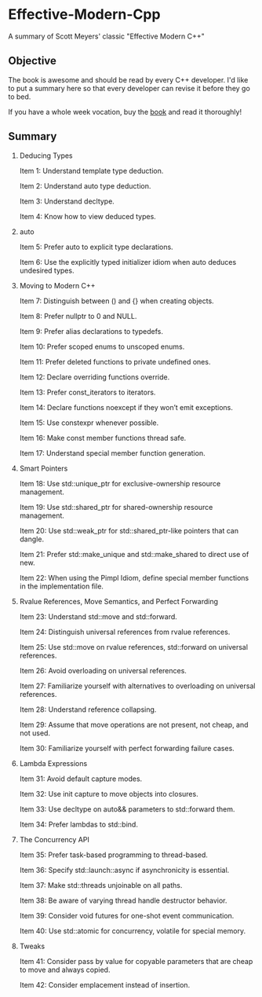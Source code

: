 # Effective-Modern-Cpp

A summary of Scott Meyers' classic "Effective Modern C++"

## Objective
The book is awesome and should be read by every C++ developer. I'd like to put a summary here so that every developer can revise it before they go to bed.

If you have a whole week vocation, buy the [book](http://shop.oreilly.com/product/0636920033707.do) and read it thoroughly!

## Summary

1. Deducing Types

    Item 1:  Understand template type deduction.

    Item 2:  Understand auto type deduction.

    Item 3:  Understand decltype.

    Item 4:  Know how to view deduced types.

2. auto

    Item 5:  Prefer auto to explicit type declarations.

    Item 6:  Use the explicitly typed initializer idiom when auto deduces undesired types.

3. Moving to Modern C++

    Item 7:  Distinguish between () and {} when creating objects.

    Item 8: Prefer nullptr to 0 and NULL.

    Item 9:  Prefer alias declarations to typedefs.

    Item 10:  Prefer scoped enums to unscoped enums.

    Item 11:  Prefer deleted functions to private undefined ones.

    Item 12:  Declare overriding functions override.

    Item 13:  Prefer const_iterators to iterators.

    Item 14:  Declare functions noexcept if they won’t emit exceptions.

    Item 15:  Use constexpr whenever possible.

    Item 16:  Make const member functions thread safe.

    Item 17:  Understand special member function generation.

4. Smart Pointers

    Item 18:  Use std::unique_ptr for exclusive-ownership resource management.

    Item 19:  Use std::shared_ptr for shared-ownership resource management.

    Item 20:  Use std::weak_ptr for std::shared_ptr-like pointers that can dangle.

    Item 21:  Prefer std::make_unique and std::make_shared to direct use of new.

    Item 22:  When using the Pimpl Idiom, define special member functions in the implementation file.

5. Rvalue References, Move Semantics, and Perfect Forwarding

    Item 23:  Understand std::move and std::forward.

    Item 24:  Distinguish universal references from rvalue references.

    Item 25:  Use std::move on rvalue references, std::forward on universal references.

    Item 26:  Avoid overloading on universal references.

    Item 27:  Familiarize yourself with alternatives to overloading on universal references.

    Item 28:  Understand reference collapsing.

    Item 29:  Assume that move operations are not present, not cheap, and not used.

    Item 30:  Familiarize yourself with perfect forwarding failure cases.

6. Lambda Expressions

    Item 31:  Avoid default capture modes.

    Item 32:  Use init capture to move objects into closures.

    Item 33:  Use decltype on auto&& parameters to std::forward them.

    Item 34:  Prefer lambdas to std::bind.

7. The Concurrency API

    Item 35:  Prefer task-based programming to thread-based.

    Item 36:  Specify std::launch::async if asynchronicity is essential.

    Item 37:  Make std::threads unjoinable on all paths.

    Item 38:  Be aware of varying thread handle destructor behavior.

    Item 39:  Consider void futures for one-shot event communication.

    Item 40:  Use std::atomic for concurrency, volatile for special memory.

8. Tweaks

    Item 41:  Consider pass by value for copyable parameters that are cheap to move and always copied.

    Item 42:  Consider emplacement instead of insertion.                                             

